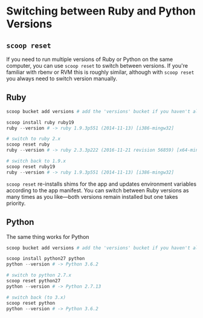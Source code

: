 # Switching between Ruby and Python Versions

## `scoop reset`

If you need to run multiple versions of Ruby or Python on the same computer, you can use `scoop reset` to switch between versions.
If you're familiar with rbenv or RVM this is roughly similar, although with `scoop reset` you always need to switch version manually.

## Ruby

```powershell
scoop bucket add versions # add the 'versions' bucket if you haven't already

scoop install ruby ruby19
ruby --version # -> ruby 1.9.3p551 (2014-11-13) [i386-mingw32]

# switch to ruby 2.x
scoop reset ruby
ruby --version # -> ruby 2.3.3p222 (2016-11-21 revision 56859) [x64-mingw32]

# switch back to 1.9.x
scoop reset ruby19
ruby --version # -> ruby 1.9.3p551 (2014-11-13) [i386-mingw32]
```

`scoop reset` re-installs shims for the app and updates environment variables according to the app manifest.
You can switch between Ruby versions as many times as you like—both versions remain installed but one takes priority.

## Python

The same thing works for Python

```powershell
scoop bucket add versions # add the 'versions' bucket if you haven't already

scoop install python27 python
python --version # -> Python 3.6.2

# switch to python 2.7.x
scoop reset python27
python --version # -> Python 2.7.13

# switch back (to 3.x)
scoop reset python
python --version # -> Python 3.6.2
```

